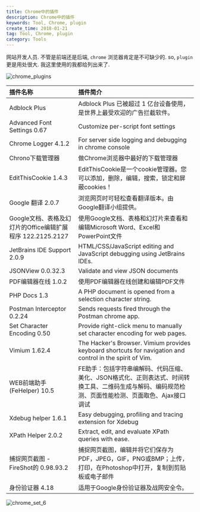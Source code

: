 ```yaml
---
title: Chrome中的插件
description: Chrome中的插件
keywords: Tool, Chrome, plugin
create_time: 2018-01-21
tag: Tool, Chrome, plugin
category: Tools
---
```


网站开发人员. 不管是前端还是后端, `chrome` 浏览器肯定是不可缺少的. so, `plugin`
更是用处很大. 我这里使用的我都给列出来了.


![chrome_plugins](/images/posts/chrome_plugins.png)

| 插件名称                                              | 插件简介                                                                                                                   |
|:-----------------------------------------------------|:-------------------------------------------------------------------------------------------------------------------------|
| Adblock Plus                                         | Adblock Plus 已被超过 1 亿台设备使用，是世界上最受欢迎的广告拦截软件。                                                              |
| Advanced Font Settings 0.67                          | Customize per-script font settings                                                                                       |
| Chrome Logger 4.1.2                                  | For server side logging and debugging in chrome console                                                                  |
| Chrono下载管理器                                       | 做Chrome浏览器中最好的下载管理器                                                                                               |
| EditThisCookie 1.4.3                                 | EditThisCookie是一个cookie管理器。您可以添加，删除，编辑，搜索，锁定和屏蔽cookies！                                                  |
| Google 翻译 2.0.7                                    | 浏览网页时可轻松查看翻译版本。由Google翻译小组提供。                                                                               |
| Google文档、表格及幻灯片的Office编辑扩展程序 122.2125.2127 | 使用Google文档、表格和幻灯片来查看和编辑Microsoft Word、Excel和PowerPoint文件                                                     |
| JetBrains IDE Support 2.0.9                          | HTML/CSS/JavaScript editing and JavaScript debugging using JetBrains IDEs.                                               |
| JSONView 0.0.32.3                                    | Validate and view JSON documents                                                                                         |
| PDF编辑器在线 1.0.2                                    | 使用PDF编辑器在线创建和编辑PDF文件                                                                                             |
| PHP Docs 1.3                                         | A PHP document is opened from a selection character string.                                                              |
| Postman Interceptor 0.2.24                           | Sends requests fired through the Postman chrome app.                                                                     |
| Set Character Encoding 0.50                          | Provide right-click menu to manually set character encoding for web pages.                                               |
| Vimium 1.62.4                                        | The Hacker's Browser. Vimium provides keyboard shortcuts for navigation and control in the spirit of Vim.                |
| WEB前端助手(FeHelper) 10.5                            | FE助手：包括字符串编解码、代码压缩、美化、JSON格式化、正则表达式、时间转换工具、二维码生成与解码、编码规范检测、页面性能检测、页面取色、Ajax接口调试 |
| Xdebug helper 1.6.1                                  | Easy debugging, profiling and tracing extension for Xdebug                                                               |
| XPath Helper 2.0.2                                   | Extract, edit, and evaluate XPath queries with ease.                                                                     |
| 捕捉网页截图 - FireShot的 0.98.93.2                    | 捕捉网页截图，编辑并将它们保存为PDF，JPEG，GIF，PNG或BMP；上传，打印，在Photoshop中打开，复制到剪贴板或电子邮件                            |
| 身份验证器 4.18                                        | 适用于Google身份验证器及战网安全令。                                                                                           |


![chrome_set_6](/images/posts/chrome_set_6.png)
